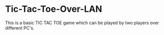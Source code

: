 Tic-Tac-Toe-Over-LAN
====================

This is a basic TIC TAC TOE game which can be played by two players over different PC's.
